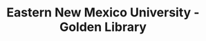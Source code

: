 ---
layout: repo
title: "Eastern New Mexico University - Golden Library"
id: 23940
permalink: repos/23940/
---